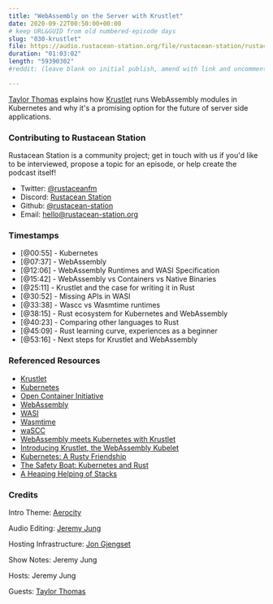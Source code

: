 ```yaml
---
title: "WebAssembly on the Server with Krustlet"
date: 2020-09-22T00:50:00+00:00
# keep URL&GUID from old numbered-episode days
slug: "030-krustlet"
file: https://audio.rustacean-station.org/file/rustacean-station/rustacean-station-e030-krustlet.mp3
duration: "01:03:02"
length: "59390302"
#reddit: (leave blank on initial publish, amend with link and uncomment this line after Reddit thread has been posted)

---
```


[Taylor Thomas](https://twitter.com/_oftaylor) explains how [Krustlet](https://github.com/deislabs/krustlet) runs WebAssembly modules in Kubernetes and why it's a promising option for the future of server side applications.

### Contributing to Rustacean Station

Rustacean Station is a community project; get in touch with us if you'd like to be interviewed, propose a topic for an episode, or help create the podcast itself!

 - Twitter: [@rustaceanfm](https://twitter.com/rustaceanfm)
 - Discord: [Rustacean Station](https://discord.gg/cHc3Gyc)
 - Github: [@rustacean-station](https://github.com/rustacean-station/)
 - Email: [hello@rustacean-station.org](mailto:hello@rustacean-station.org)

### Timestamps 

- [@00:55] - Kubernetes
- [@07:37] - WebAssembly
- [@12:06] - WebAssembly Runtimes and WASI Specification
- [@15:42] - WebAssembly vs Containers vs Native Binaries
- [@25:11] - Krustlet and the case for writing it in Rust
- [@30:52] - Missing APIs in WASI 
- [@33:38] - Wascc vs Wasmtime runtimes
- [@38:15] - Rust ecosystem for Kubernetes and WebAssembly
- [@40:23] - Comparing other languages to Rust
- [@45:09] - Rust learning curve, experiences as a beginner
- [@53:16] - Next steps for Krustlet and WebAssembly

### Referenced Resources

- [Krustlet](https://github.com/deislabs/krustlet)
- [Kubernetes](https://kubernetes.io/)
- [Open Container Initiative](https://opencontainers.org/)
- [WebAssembly](https://webassembly.org/)
- [WASI](https://wasi.dev/)
- [Wasmtime](https://wasmtime.dev/)
- [waSCC](https://wascc.dev/)
- [WebAssembly meets Kubernetes with Krustlet](https://cloudblogs.microsoft.com/opensource/2020/04/07/announcing-krustlet-kubernetes-rust-kubelet-webassembly-wasm/)
- [Introducing Krustlet, the WebAssembly Kubelet](https://deislabs.io/posts/introducing-krustlet/)
- [Kubernetes: A Rusty Friendship](https://deislabs.io/posts/kubernetes-a-rusty-friendship/)
- [The Safety Boat: Kubernetes and Rust](https://msrc-blog.microsoft.com/2020/04/29/the-safety-boat-kubernetes-and-rust/)
- [A Heaping Helping of Stacks](https://deislabs.io/posts/a-heaping-helping-of-stacks/)

### Credits

Intro Theme: [Aerocity](https://twitter.com/AerocityMusic)

Audio Editing: [Jeremy Jung](https://www.softwaresessions.com)

Hosting Infrastructure: [Jon Gjengset](https://twitter.com/jonhoo/)

Show Notes: Jeremy Jung 

Hosts: Jeremy Jung

Guests: [Taylor Thomas](https://twitter.com/_oftaylor)
